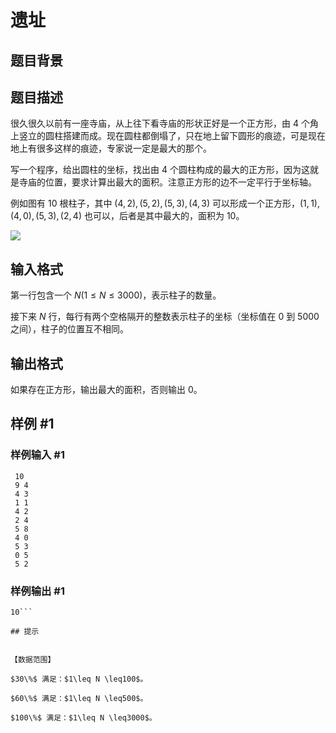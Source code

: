 # 遗址

## 题目背景



## 题目描述

很久很久以前有一座寺庙，从上往下看寺庙的形状正好是一个正方形，由 $4$ 个角上竖立的圆柱搭建而成。现在圆柱都倒塌了，只在地上留下圆形的痕迹，可是现在地上有很多这样的痕迹，专家说一定是最大的那个。

写一个程序，给出圆柱的坐标，找出由 $4$ 个圆柱构成的最大的正方形，因为这就是寺庙的位置，要求计算出最大的面积。注意正方形的边不一定平行于坐标轴。

例如图有 $10$ 根柱子，其中 $(4,2),(5,2),(5,3),(4,3)$ 可以形成一个正方形，$(1,1),(4,0),(5,3),(2,4)$ 也可以，后者是其中最大的，面积为 $10$。

![](https://cdn.luogu.com.cn/upload/pic/869.png)


## 输入格式

第一行包含一个 $N(1\leq N\leq 3000)$，表示柱子的数量。

接下来 $N$ 行，每行有两个空格隔开的整数表示柱子的坐标（坐标值在 $0$ 到 $5000$ 之间），柱子的位置互不相同。

## 输出格式

如果存在正方形，输出最大的面积，否则输出 $0$。

## 样例 #1

### 样例输入 #1
```
 10
 9 4
 4 3
 1 1
 4 2
 2 4
 5 8
 4 0
 5 3
 0 5
 5 2
```

### 样例输出 #1

```
10```

## 提示


【数据范围】

$30\%$ 满足：$1\leq N \leq100$。

$60\%$ 满足：$1\leq N \leq500$。

$100\%$ 满足：$1\leq N \leq3000$。

